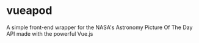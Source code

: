 # vueapod
A simple front-end wrapper for the NASA's Astronomy Picture Of The Day API made with the powerful Vue.js
